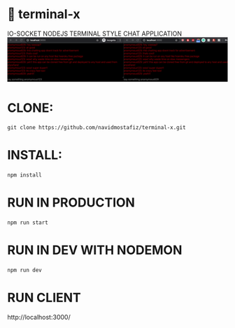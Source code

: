 # :strawberry: terminal-x
IO-SOCKET NODEJS TERMINAL STYLE CHAT APPLICATION
![terminal-x screenshot](https://github.com/navidmostafiz/terminal-x/blob/master/screenshot2.png)

# CLONE: 
```git clone https://github.com/navidmostafiz/terminal-x.git ```

# INSTALL: 
```npm install```

# RUN IN PRODUCTION
```npm run start```

# RUN IN DEV WITH NODEMON
```npm run dev```

# RUN CLIENT
http://localhost:3000/
